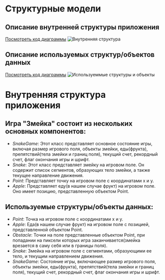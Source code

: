 # Структурные модели


## Описание внутренней структуры приложения

[Посмотреть код диаграммы](lab4/InsideStructure)
![Внутренняя структура](https://www.plantuml.com/plantuml/png/fLHBRjim4Dth5DnLRkqB246Hea0_AnV88aj3bXXBjImQ8Xttqm9DlEaYG6xGCxY5dJXsh5vXUAEEF5H9gqq_I005dC-Rnvb7pw5KOQ4ceynxmE0BVDUVO0aB_3RuRM45ImPhDERwJ9z12T-yA0kbPAz4cYlstcFurs5l0eQcCTvQun7b-HHlcr3B--YPCi_34U_sN_F8rXeBcQfKv05XJHsRw3SIMYOZBiAfBoV5IHZnDkjd8XhsPFgEEsnFnkEC_vc8Skx1qUtZHAE_qb3QlPYEyd1eQIGVZ7YkPC2oLAg3NR779XQd1O-8HAg260Zkx-Jl_HRSPXJSHzSN78bJxjjx6O47A5DlciOgSHq9JmU9Ge_jRr28QHF-lxtZcx3zLqJ7FuaTvmjBNe-g0WTKmxZ2IlM0nA-p8b7mPh7kAIy2rXSYCyuJaMFjPw8MrjxC_zTPq9XtaDep6SUXicQKy6ZuL6Ge3ifmdAgaVZxob_T3jpF09CpZZB_CnnFbfzN_FGa7FES5yj2JRxdjDpcbxufpL8scLiWDq2zKtYbUjMFqEMoXr9zfl-XB1hTul8A5dhchPexkbKThvk13f-Di0CyUAKJtRdhh6JK3HdZxX1xUuQEoZiyjQlObhAgxrfkot6yERXnqmAfSH9ImqHTmhMUmrESCpGLigzwlTuEuWRMUxSDkCUUAabTeu45V61oKJ5_2LzYWkKO3FND67B3q3daULwlz1m00)

## Описание используемых структур/объектов данных

[Посмотреть код диаграммы](lab4/UsedStructures)
![Используеммые структуры и объекты](https://www.plantuml.com/plantuml/png/bLJBJjjC6DtxAKPi_hyII5rRRKKtRNSWeQgBgWiJ35WrTXIxbwggHEoIjYGYRz1dI4D277BX5UPxevwZ6J5n8Y4L4PZvBkUSR-PCThCyQEKVpcBlFwL_wpivrsCzmcU6pq9NUgpqBJO3QKjRB_LGwGg_Sg4GAb1TwJzIIi6KruY3B5FxQPJawgkdyBEZFlkAswVgiGrySO5ldcrvtcp6uNrBCysYF4eJ7r2cD0a_cVN_ZrpJtY6qD_wzxo09thkcB3mv2vCyyrKSPVaJLkVFqFhsdIquYbfXmy1cUGkPhTVxMsjeBuCpXtY2pPleA3zrWxh4gp0wEStNCnb1V8DbP9irP9k2W0VastCo1LoxWgoHji9rs5Dm7RX4NSdUnx3bgyCqZP4u3k8ijCdZD8705_ZBAMaBAM25fVmqbf2-qdCiR_H8IgMNCC0bjhUe6Y1HUMOCjREZtEbubBiHD5Uu6RTc15SRcDQ6tDo1RYOzFQ7VJ0fod0PhH7Sflg9jwMXuzGRLHQrQkePrsnwjhkvjLGSf-JH0E0Hz7s20gVGrGg2JhfuhvB6H3dBcfSm9XaY17HyJo2cPlGebFxZmZ55zrBcdvnWuxGIQE_XSRKofCFrWHGOvJG_ex7a3sUA2igZfb-zoBYN1jld4bmH5fAkdlDubzB8Ab5sCqAFaIwjleQ2A3fYoJq_TDJv4rwP-bYjsaGjW5MS0VgdaWXEOjbNyYXFE-0zZsXllIDSC2d287zRrZrVR1xLXXXI7B2bxuEfRhpwWss59kSqfg95KVVab9Q-bqXF4KNFDIhsmjsEK8o9NjfApEXkvxzSHjXKb6Zjxks5on6zaxoy0)

# Внутренняя структура приложения
## Игра "Змейка" состоит из нескольких основных компонентов:

* _SnakeGame_: Этот класс представляет основное состояние игры, включая размер игрового поля, объекты змейки, еды(фрукта), препятствий(тела змейки и границ поля), текущий счет, рекордный счет, флаг окончания игры и шрифт.
* _Snake_: Этот класс представляет змейку на игровом поле. Он содержит список сегментов, образующих тело змейки, а также текущее направление движения.
* _Point_: Представляет точку на игровом поле с координатами x и y.
* _Apple_: Представляет еду(в нашем случае фрукт) на игровом поле. Оно имеет позицию, представленную объектом Point.

## Используемые структуры/объекты данных:

* _Point_: Точка на игровом поле с координатами x и y.
* _Apple_: Еда(в нашем случае фрукт) на игровом поле с позицией, представленной объектом Point.
* _Obstacle_: Точки на поле представленные объектом Point, при попадании на пиксели которых игра заканчивается(змейка врезается в саму себя или в границы поля).
* _Snake_: Змейка на игровом поле с сегментами, образующими ее тело, и текущим направлением движения.
* _SnakeGame_: Состояние игры, включающее размер игрового поля, объекты змейки, еды(фрукта), препятствий(тела змейки и границ поля), текущий счет, рекордный счет, флаг окончания игры и шрифт.